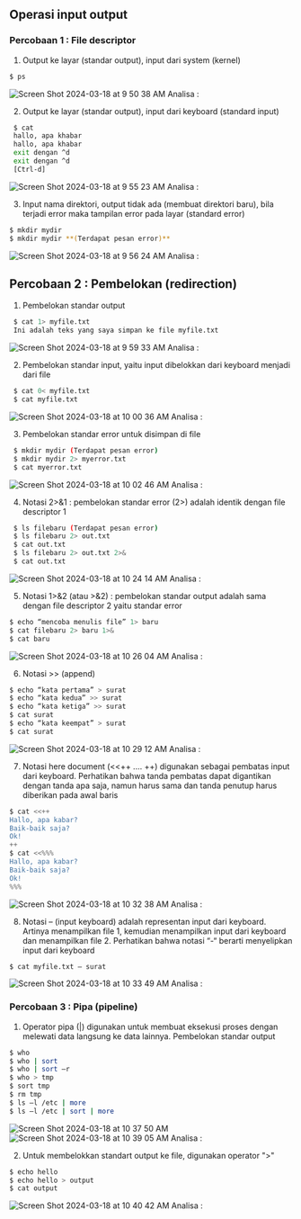 ## Operasi input output

### Percobaan 1 : File descriptor

1. Output ke layar (standar output), input dari system (kernel)
``` sh
$ ps
```
![Screen Shot 2024-03-18 at 9 50 38 AM](https://github.com/PelangiKartikaChandraKirana/SysOP24-3123521003/assets/160555525/1f736dbb-6df4-4a50-9dfd-caba9c03992b)
Analisa : 


2. Output ke layar (standar output), input dari keyboard (standard input)
``` sh
 $ cat
 hallo, apa khabar
 hallo, apa khabar
 exit dengan ^d
 exit dengan ^d
 [Ctrl-d]
```
![Screen Shot 2024-03-18 at 9 55 23 AM](https://github.com/PelangiKartikaChandraKirana/SysOP24-3123521003/assets/160555525/6c163ef7-b365-4c89-a961-4ece472fca89)
Analisa : 

3. Input nama direktori, output tidak ada (membuat direktori baru), bila terjadi error maka tampilan error pada layar (standard error)
``` sh
$ mkdir mydir
$ mkdir mydir **(Terdapat pesan error)**
```
![Screen Shot 2024-03-18 at 9 56 24 AM](https://github.com/PelangiKartikaChandraKirana/SysOP24-3123521003/assets/160555525/38d07d0d-9080-4920-90c5-edfab95e2dc5)
Analisa : 

## Percobaan 2 : Pembelokan (redirection)

1. Pembelokan standar output
``` sh
 $ cat 1> myfile.txt
 Ini adalah teks yang saya simpan ke file myfile.txt
```
![Screen Shot 2024-03-18 at 9 59 33 AM](https://github.com/PelangiKartikaChandraKirana/SysOP24-3123521003/assets/160555525/28cdc286-31d0-446d-a80e-a8f38ff7c2b7)
Analisa :

2. Pembelokan standar input, yaitu input dibelokkan dari keyboard menjadi dari file
``` sh
 $ cat 0< myfile.txt
 $ cat myfile.txt
```
![Screen Shot 2024-03-18 at 10 00 36 AM](https://github.com/PelangiKartikaChandraKirana/SysOP24-3123521003/assets/160555525/f48310a2-5f73-4704-9e7a-4a38f36b41cc)
Analisa :

3. Pembelokan standar error untuk disimpan di file
``` sh
 $ mkdir mydir (Terdapat pesan error)
 $ mkdir mydir 2> myerror.txt
 $ cat myerror.txt
```
![Screen Shot 2024-03-18 at 10 02 46 AM](https://github.com/PelangiKartikaChandraKirana/SysOP24-3123521003/assets/160555525/34cb033e-0436-447d-a04e-237c0f3672ae)
Analisa :

4. Notasi 2>&1 : pembelokan standar error (2>) adalah identik dengan file descriptor 1
``` sh
 $ ls filebaru (Terdapat pesan error)
 $ ls filebaru 2> out.txt
 $ cat out.txt
 $ ls filebaru 2> out.txt 2>&
 $ cat out.txt
```
![Screen Shot 2024-03-18 at 10 24 14 AM](https://github.com/PelangiKartikaChandraKirana/SysOP24-3123521003/assets/160555525/6d6cad7f-b2fc-4b48-8064-cc2536a8954a)
Analisa : 

5. Notasi 1>&2 (atau >&2) : pembelokan standar output adalah sama dengan file descriptor 2 yaitu standar error
``` sh
$ echo “mencoba menulis file” 1> baru
$ cat filebaru 2> baru 1>&
$ cat baru
```
![Screen Shot 2024-03-18 at 10 26 04 AM](https://github.com/PelangiKartikaChandraKirana/SysOP24-3123521003/assets/160555525/b46dd310-52d5-413c-abe0-1b73ea641ae8)
Analisa :

6. Notasi >> (append)
``` sh
$ echo “kata pertama” > surat
$ echo “kata kedua” >> surat
$ echo “kata ketiga” >> surat
$ cat surat
$ echo “kata keempat” > surat
$ cat surat
```
![Screen Shot 2024-03-18 at 10 29 12 AM](https://github.com/PelangiKartikaChandraKirana/SysOP24-3123521003/assets/160555525/fc21b227-42ac-474a-8f1e-43f52c3f5fe9)
Analisa :

7. Notasi here document (<<++ .... ++) digunakan sebagai pembatas input dari keyboard.
   Perhatikan bahwa tanda pembatas dapat digantikan dengan tanda apa saja, namun harus
   sama dan tanda penutup harus diberikan pada awal baris
``` sh
$ cat <<++
Hallo, apa kabar?
Baik-baik saja?
Ok!
++
$ cat <<%%%
Hallo, apa kabar?
Baik-baik saja?
Ok!
%%%
```
![Screen Shot 2024-03-18 at 10 32 38 AM](https://github.com/PelangiKartikaChandraKirana/SysOP24-3123521003/assets/160555525/878732f2-5b53-430f-98f6-439011eb2bcc)
Analisa :

8. Notasi – (input keyboard) adalah representan input dari keyboard.
   Artinya menampilkan file 1, kemudian menampilkan input dari keyboard dan menampilkan file 2.
   Perhatikan bahwa notasi “-“ berarti menyelipkan input dari keyboard
``` sh
$ cat myfile.txt – surat
```
![Screen Shot 2024-03-18 at 10 33 49 AM](https://github.com/PelangiKartikaChandraKirana/SysOP24-3123521003/assets/160555525/e497aa9c-cd03-4e79-8065-98a77a2a63ce)
Analisa :


### Percobaan 3 : Pipa (pipeline)

1. Operator pipa (|) digunakan untuk membuat eksekusi proses dengan melewati data langsung ke data lainnya.
Pembelokan standar output
``` sh
$ who
$ who | sort
$ who | sort –r
$ who > tmp
$ sort tmp
$ rm tmp
$ ls –l /etc | more
$ ls –l /etc | sort | more
```
![Screen Shot 2024-03-18 at 10 37 50 AM](https://github.com/PelangiKartikaChandraKirana/SysOP24-3123521003/assets/160555525/7b282913-7ccd-4766-9cbc-86400b7b80dc)
![Screen Shot 2024-03-18 at 10 39 05 AM](https://github.com/PelangiKartikaChandraKirana/SysOP24-3123521003/assets/160555525/9a53988b-eba8-4eb8-9e1d-e417de902885)
Analisa : 

2. Untuk membelokkan standart output ke file, digunakan operator ">"
``` sh
$ echo hello
$ echo hello > output
$ cat output
```
![Screen Shot 2024-03-18 at 10 40 42 AM](https://github.com/PelangiKartikaChandraKirana/SysOP24-3123521003/assets/160555525/f7070e1d-4e6d-43f6-8d38-4a10742488ca)
Analisa : 



